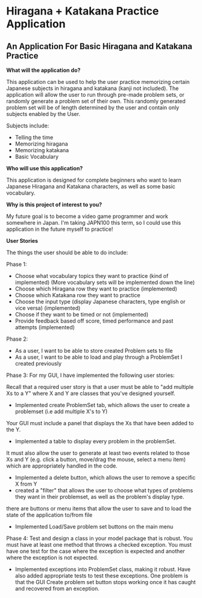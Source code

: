 # Hiragana + Katakana Practice Application

## An Application For Basic Hiragana and Katakana Practice

**What will the application do?**

This application can be used to help the user practice memorizing certain Japanese subjects
in hiragana and katakana (kanji not included). 
The application will allow the user to run through pre-made problem sets, or randomly
generate a problem set of their own. This randomly generated problem set will be 
of length determined by the user and contain only subjects enabled by the User. 

Subjects include:
- Telling the time
- Memorizing hiragana 
- Memorizing katakana 
- Basic Vocabulary 

**Who will use this application?**

This application is designed for complete beginners who want to learn Japanese
Hiragana and Katakana characters, as well as some basic vocabulary. 

**Why is this project of interest to you?**

My future goal is to become a video game programmer and work somewhere in Japan.
I'm taking JAPN100 this term, so I could use this application 
in the future myself to practice!


**User Stories**

The things the user should be able to do include:

Phase 1:
- Choose what vocabulary topics they want to practice (kind of implemented)
(More vocabulary sets will be implemented down the line)
- Choose which Hiragana row they want to practice (implemented)
- Choose which Katakana row they want to practice 
- Choose the input type (display Japanese characters, type english or vice versa) (implemented)
- Choose if they want to be timed or not (implemented)
- Provide feedback based off score, timed performance and past attempts (implemented)

Phase 2:
- As a user, I want to be able to store created Problem sets to file
- As a user, I want to be able to load and play through a ProblemSet I created previously 

Phase 3:
For my GUI, I have implemented the following user stories: 

Recall that a required user story is that a user must be able to "add multiple Xs to a Y" where X and Y are classes that you've designed yourself.
- Implemented create ProblemSet tab, which allows the user to create a problemset
(i.e add multiple X's to Y)

Your GUI must include a panel that displays the Xs that have been added to the Y.
- Implemented a table to display every problem in the problemSet.

It must also allow the user to generate at least two events related to those Xs and Y (e.g. click a button, move/drag the mouse, select a menu item) which are appropriately handled in the code.  
- Implemented a delete button, which allows the user to remove a specific X from Y
- created a "filter" that allows the user to choose what types of problems 
they want in their problemset, as well as the problem's display type. 

there are buttons or menu items that allow the user to save and to load the state of the application to/from file
- Implemented Load/Save problem set buttons on the main menu 

Phase 4:
Test and design a class in your model package that is robust.  You must have at least one method 
that throws a checked exception.  You must have one test for the case where the exception 
is expected and another where the exception is not expected.

- Implemented exceptions into ProblemSet class, making it robust. Have
also added appropriate tests to test these exceptions. One problem is that
the GUI Create problem set button stops working once it has caught and
recovered from an exception. 
